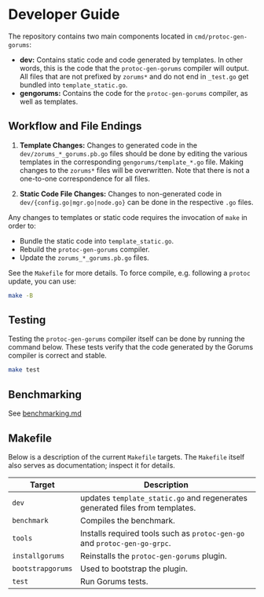 # Developer Guide

The repository contains two main components located in `cmd/protoc-gen-gorums`:

* **dev:** Contains static code and code generated by templates.
  In other words, this is the code that the `protoc-gen-gorums` compiler will output.
  All files that are not prefixed by `zorums*` and do not end in `_test.go` get bundled into `template_static.go`.
* **gengorums:** Contains the code for the `protoc-gen-gorums` compiler, as well as templates.

## Workflow and File Endings

1. **Template Changes:** Changes to generated code in the `dev/zorums_*_gorums.pb.go` files should be done by editing the various templates in the corresponding `gengorums/template_*.go` file.
   Making changes to the `zorums*` files will be overwritten.
   Note that there is not a one-to-one correspondence for all files.

2. **Static Code File Changes:** Changes to non-generated code in `dev/{config.go|mgr.go|node.go}` can be done in the respective `.go` files.

Any changes to templates or static code requires the invocation of `make` in order to:

* Bundle the static code into `template_static.go`.
* Rebuild the `protoc-gen-gorums` compiler.
* Update the `zorums_*_gorums.pb.go` files.

See the `Makefile` for more details.
To force compile, e.g. following a `protoc` update, you can use:

```sh
make -B
```

## Testing

Testing the `protoc-gen-gorums` compiler itself can be done by running the command below.
These tests verify that the code generated by the Gorums compiler is correct and stable.

```sh
make test
```

## Benchmarking

See [benchmarking.md](./benchmarking.md)

## Makefile

Below is a description of the current `Makefile` targets.
The `Makefile` itself also serves as documentation; inspect it for details.

| Target            | Description                                                                  |
| ----------------- | ---------------------------------------------------------------------------- |
| `dev`             | updates `template_static.go` and regenerates generated files from templates. |
| `benchmark`       | Compiles the benchmark.                                                      |
| `tools`           | Installs required tools such as `protoc-gen-go` and `protoc-gen-go-grpc`.    |
| `installgorums`   | Reinstalls the `protoc-gen-gorums` plugin.                                   |
| `bootstrapgorums` | Used to bootstrap the plugin.                                                |
| `test`            | Run Gorums tests.                                                            |
